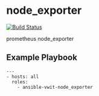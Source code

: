 # node_exporter
[![Build Status](https://drone.ckc.de/api/badges/vwit-infrastructure/ansible-vwit-node_exporter/status.svg)](https://drone.ckc.de/vwit-infrastructure/ansible-vwit-node_exporter)

prometheus node_exporter

## Example Playbook

    ---
    - hosts: all
      roles:
        - ansible-vwit-node_exporter
